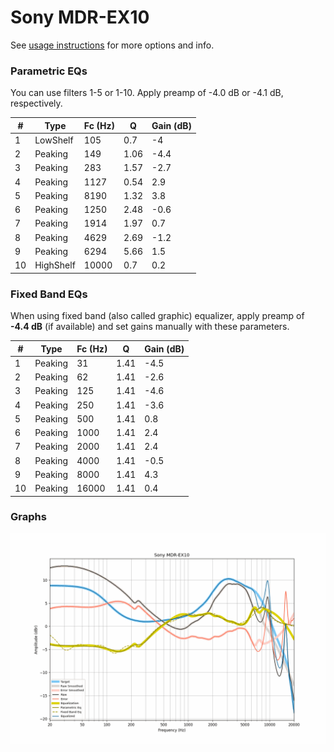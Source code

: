 # Sony MDR-EX10
See [usage instructions](https://github.com/jaakkopasanen/AutoEq#usage) for more options and info.

### Parametric EQs
You can use filters 1-5 or 1-10. Apply preamp of -4.0 dB or -4.1 dB, respectively.

|   # | Type      |   Fc (Hz) |    Q |   Gain (dB) |
|-----|-----------|-----------|------|-------------|
|   1 | LowShelf  |       105 | 0.7  |        -4   |
|   2 | Peaking   |       149 | 1.06 |        -4.4 |
|   3 | Peaking   |       283 | 1.57 |        -2.7 |
|   4 | Peaking   |      1127 | 0.54 |         2.9 |
|   5 | Peaking   |      8190 | 1.32 |         3.8 |
|   6 | Peaking   |      1250 | 2.48 |        -0.6 |
|   7 | Peaking   |      1914 | 1.97 |         0.7 |
|   8 | Peaking   |      4629 | 2.69 |        -1.2 |
|   9 | Peaking   |      6294 | 5.66 |         1.5 |
|  10 | HighShelf |     10000 | 0.7  |         0.2 |

### Fixed Band EQs
When using fixed band (also called graphic) equalizer, apply preamp of **-4.4 dB** (if available) and set gains manually with these parameters.

|   # | Type    |   Fc (Hz) |    Q |   Gain (dB) |
|-----|---------|-----------|------|-------------|
|   1 | Peaking |        31 | 1.41 |        -4.5 |
|   2 | Peaking |        62 | 1.41 |        -2.6 |
|   3 | Peaking |       125 | 1.41 |        -4.6 |
|   4 | Peaking |       250 | 1.41 |        -3.6 |
|   5 | Peaking |       500 | 1.41 |         0.8 |
|   6 | Peaking |      1000 | 1.41 |         2.4 |
|   7 | Peaking |      2000 | 1.41 |         2.4 |
|   8 | Peaking |      4000 | 1.41 |        -0.5 |
|   9 | Peaking |      8000 | 1.41 |         4.3 |
|  10 | Peaking |     16000 | 1.41 |         0.4 |

### Graphs
![](./Sony%20MDR-EX10.png)
